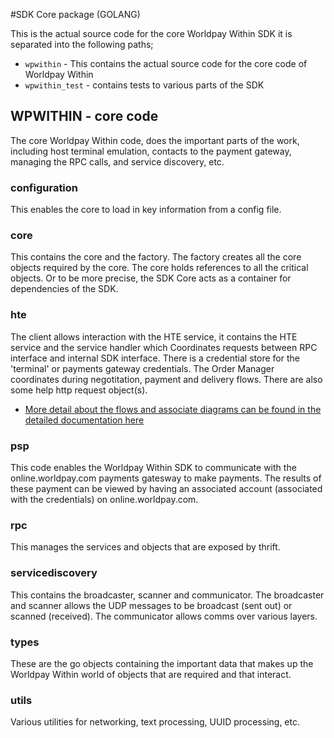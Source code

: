 #SDK Core package (GOLANG)

This is the actual source code for the core Worldpay Within SDK it is separated into the following paths;

* `wpwithin` - This contains the actual source code for the core code of Worldpay Within
* `wpwithin_test` - contains tests to various parts of the SDK

## WPWITHIN - core code

The core Worldpay Within code, does the important parts of the work, including host terminal emulation, contacts to the payment gateway, managing the RPC calls, and service discovery, etc.

### configuration

This enables the core to load in key information from a config file.

### core

This contains the core and the factory. The factory creates all the core objects required by the core. The core holds references to all the critical objects. Or to be more precise, the SDK Core acts as a container for dependencies of the SDK.

### hte

The client allows interaction with the HTE service, it contains the HTE service and the service handler which Coordinates requests between RPC interface and internal SDK interface. There is a credential store for the 'terminal' or payments gateway credentials. The Order Manager coordinates during negotitation, payment and delivery flows. There are also some help http request object(s). 

* [More detail about the flows and associate diagrams can be found in the detailed documentation here](http://wptechinnovation.github.io/worldpay-within-sdk/architecture.html)

### psp

This code enables the Worldpay Within SDK to communicate with the online.worldpay.com payments gatesway to make payments. The results of these payment can be viewed by having an associated account (associated with the credentials) on online.worldpay.com.

### rpc

This manages the services and objects that are exposed by thrift.

### servicediscovery

This contains the broadcaster, scanner and communicator. The broadcaster and scanner allows the UDP messages to be broadcast (sent out) or scanned (received). The communicator allows comms over various layers.

### types

These are the go objects containing the important data that makes up the Worldpay Within world of objects that are required and that interact.

### utils

Various utilities for networking, text processing, UUID processing, etc.
